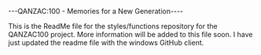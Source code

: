 ---QANZAC:100 - Memories for a New Generation----

This is the ReadMe file for the styles/functions repository for the QANZAC100 project.
More information will be added to this file soon. I have just updated the readme file with the windows GitHub client.
